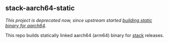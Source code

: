 ## stack-aarch64-static

*This project is deprecated now, since upstream started [building static binary for aarch64](https://github.com/commercialhaskell/stack/pull/6212).*

This repo builds statically linked aarch64 (arm64) binary for [stack](https://github.com/commercialhaskell/stack/) releases.
